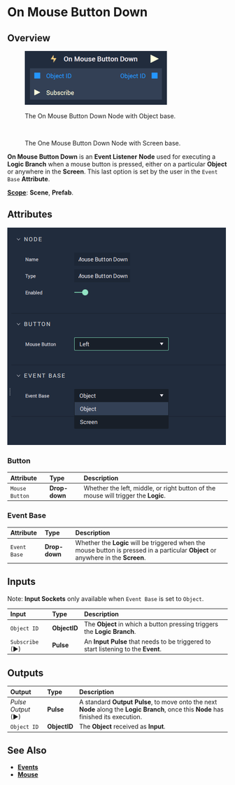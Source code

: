 # On Mouse Button Down

## Overview

<!-- ![The On Mouse Button Down Node.](../../../.gitbook/assets/onmousebuttondownupdatedimage.png) -->

<div>
<figure><img src="../../../.gitbook/assets/onmousebuttondownupdatedimage.png"><figcaption><p>The On Mouse Button Down Node with Object base.</p></figcaption></figure>
<figure><img src="../../../.gitbook/assets/onmousebuttondownupdatedimage_basescreen.png" alt=""><figcaption><p>The One Mouse Button Down Node with Screen base.</p></figcaption></figure>
</div>

**On Mouse Button Down** is an **Event Listener** **Node** used for executing a **Logic Branch** when a mouse button is pressed, either on a particular **Object** or anywhere in the **Screen**. This last option is set by the user in the `Event Base` **Attribute**.

[**Scope**](../../overview.md#scopes): **Scene**, **Prefab**.

## Attributes

![The On Mouse Button Down Node Attributes.](../../../.gitbook/assets/onmousebuttondownattributes_new1.png)

### Button

| Attribute | Type | Description |
| :--- | :--- | :--- |
| `Mouse Button` | **Drop-down** | Whether the left, middle, or right button of the mouse will trigger the **Logic**. |

### Event Base

| Attribute | Type | Description |
| :--- | :--- | :--- |
| `Event Base` | **Drop-down** | Whether the **Logic** will be triggered when the mouse button is pressed in a particular **Object** or anywhere in the **Screen**.  |

## Inputs

Note: **Input Sockets** only available when `Event Base` is set to `Object`.

| Input | Type | Description |
| :--- | :--- | :--- |
| `Object ID` | **ObjectID** | The **Object** in which a button pressing triggers the **Logic Branch**. |
| `Subscribe` (►)|**Pulse** | An **Input Pulse** that needs to be triggered to start listening to the **Event**. |

## Outputs

| Output | Type | Description |
| :--- | :--- | :--- |
| _Pulse Output_ \(►\) | **Pulse** | A standard **Output Pulse**, to move onto the next **Node** along the **Logic Branch**, once this **Node** has finished its execution. |
| `Object ID` | **ObjectID** | The **Object** received as **Input**. |

## See Also

* [**Events**](../)
* [**Mouse**](./)

